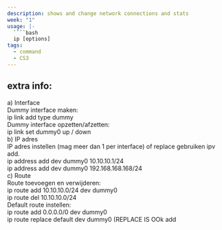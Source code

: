 ```yaml
---
description: shows and change network connections and stats
week: "1"
usage: |-
  ````bash 
  ip [options]
tags:
  - command
  - CS3
---
```

## extra info:

a) Interface  
Dummy interface maken:  
ip link add type dummy  
Dummy interface opzetten/afzetten:  
ip link set dummy0 up / down  
b) IP adres  
IP adres instellen (mag meer dan 1 per interface) of replace gebruiken ipv add.  
ip address add dev dummy0 10.10.10.1/24  
ip address add dev dummy0 192.168.168.168/24  
c) Route  
Route toevoegen en verwijderen:  
ip route add 10.10.10.0/24 dev dummy0  
ip route del 10.10.10.0/24  
Default route instellen:  
ip route add 0.0.0.0/0 dev dummy0  
ip route replace default dev dummy0 (REPLACE IS OOk add